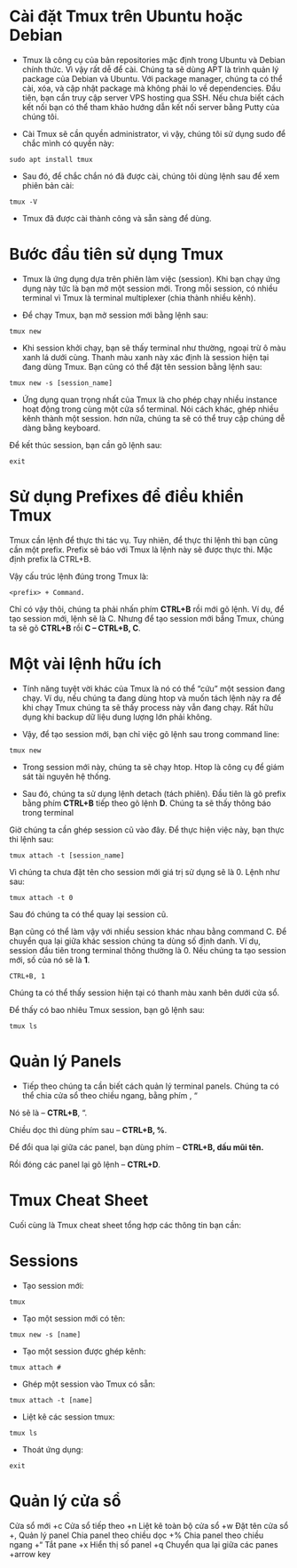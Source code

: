 # Cài đặt Tmux trên Ubuntu hoặc Debian
* Tmux là công cụ của bản repositories mặc định trong Ubuntu và Debian chính thức. Vì vậy rất dễ để cài. Chúng ta sẽ dùng APT là trình quản lý package của Debian và Ubuntu. Với package manager, chúng ta có thể cài, xóa, và cập nhật package mà không phải lo về dependencies. Đầu tiên, bạn cần truy cập server VPS hosting qua SSH. Nếu chưa biết cách kết nối bạn có thể tham khảo hướng dẫn kết nối server bằng Putty của chúng tôi.

* Cài Tmux sẽ cần quyền administrator, vì vậy, chúng tôi sử dụng sudo để chắc mình có quyền này:
```
sudo apt install tmux
```
* Sau đó, để chắc chắn nó đã được cài, chúng tôi dùng lệnh sau để xem phiên bản cài:
```
tmux -V
```
* Tmux đã được cài thành công và sẵn sàng để dùng.

# Bước đầu tiên sử dụng Tmux
* Tmux là ứng dụng dựa trên phiên làm việc (session). Khi bạn chạy ứng dụng này tức là bạn mở một session mới. Trong mỗi session, có nhiều terminal vì Tmux là terminal multiplexer (chia thành nhiều kênh).

* Để chạy Tmux, bạn mở session mới bằng lệnh sau:
```
tmux new
```
* Khi session khởi chạy, bạn sẽ thấy terminal như thường, ngoại trừ ô màu xanh lá dưới cùng. Thanh màu xanh này xác định là session hiện tại đang dùng Tmux. Bạn cũng có thể đặt tên session bằng lệnh sau:
```
tmux new -s [session_name]
```
* Ứng dụng quan trọng nhất của Tmux là cho phép chạy nhiều instance hoạt động trong cùng một cửa sổ terminal. Nói cách khác, ghép nhiều kênh thành một session. hơn nữa, chúng ta sẽ có thể truy cập chúng dễ dàng bằng keyboard.

Để kết thúc session, bạn cần gõ lệnh sau:
```
exit
```
# Sử dụng Prefixes để điều khiển Tmux
Tmux cần lệnh để thực thi tác vụ. Tuy nhiên, để thực thi lệnh thì bạn cũng cần một prefix. Prefix sẽ báo với Tmux là lệnh này sẽ được thực thi. Mặc định prefix là CTRL+B.

Vậy cấu trúc lệnh đúng trong Tmux là:
```
<prefix> + Command.
```
Chỉ có vậy thôi, chúng ta phải nhấn phím **CTRL+B** rồi mới gõ lệnh. Ví dụ, để tạo session mới, lệnh sẽ là C. Nhưng để tạo session mới bắng Tmux, chúng ta sẽ gõ **CTRL+B** rồi **C – CTRL+B, C**.

# Một vài lệnh hữu ích
* Tính năng tuyệt vời khác của Tmux là nó có thể “cứu” một session đang chạy. Ví dụ, nếu chúng ta đang dùng htop và muốn tách lệnh này ra để khi chạy Tmux chúng ta sẽ thấy process này vẫn đang chạy. Rất hữu dụng khi backup dữ liệu dung lượng lớn phải không.

* Vậy, để tạo session mới, bạn chỉ việc gõ lệnh sau trong command line:
```
tmux new
```
* Trong session mới này, chúng ta sẽ chạy htop. Htop là công cụ để giám sát tài nguyên hệ thống.

* Sau đó, chúng ta sử dụng lệnh detach (tách phiên). Đầu tiên là gõ prefix bằng phím **CTRL+B** tiếp theo gõ lệnh **D**. Chúng ta sẽ thấy thông báo trong terminal

Giờ chúng ta cần ghép session cũ vào đây. Để thực hiện việc này, bạn thực thi lệnh sau:
```
tmux attach -t [session_name]
```
Vì chúng ta chưa đặt tên cho session mới giá trị sử dụng sẽ là 0. Lệnh như sau:
```
tmux attach -t 0
```
Sau đó chúng ta có thể quay lại session cũ.

Bạn cũng có thể làm vậy với nhiều session khác nhau bằng command C. Để chuyển qua lại giữa khác session chúng ta dùng số định danh. Ví dụ, session đầu tiên trong terminal thông thường là 0. Nếu chúng ta tạo session mới, số của nó sẽ là **1**.
```
CTRL+B, 1
```
Chúng ta có thể thấy session hiện tại có thanh màu xanh bên dưới cửa sổ.

Để thấy có bao nhiêu Tmux session, bạn gõ lệnh sau:
```
tmux ls
```
# Quản lý Panels
* Tiếp theo chúng ta cần biết cách quản lý terminal panels. Chúng ta có thể chia cửa sổ theo chiều ngang, bằng phím **<prefix>**, “

Nó sẽ là – **CTRL+B**, “.

Chiều dọc thì dùng phím sau – **CTRL+B, %**.

Để đổi qua lại giữa các panel, bạn dùng phím – **CTRL+B, dấu mũi tên.**

Rồi đóng các panel lại gõ lệnh – **CTRL+D**.

# Tmux Cheat Sheet
Cuối cùng là Tmux cheat sheet tổng hợp các thông tin bạn cần:

# Sessions
* Tạo session mới:
```
tmux
  ```
* Tạo một session mới có tên:
```
tmux new -s [name]
  ```
* Tạo một session được ghép kênh:
```
tmux attach #
  ```
* Ghép một session vào Tmux có sẵn:
```
tmux attach -t [name]
  ```
* Liệt kê các session tmux:
```
tmux ls
  ```
* Thoát ứng dụng:
```
exit
  ```
  # Quản lý cửa sổ
Cửa sổ mới	<prefix>+c
Cửa sổ tiếp theo	<prefix>+n
Liệt kê toàn bộ cửa sổ	<prefix>+w
Đặt tên cửa sổ	<prefix>+,
Quản lý panel
Chia panel theo chiều dọc	<prefix>+%
Chia panel theo chiều ngang	<prefix>+“
Tắt pane	<prefix>+x
Hiển thị số panel	<prefix>+q
Chuyển qua lại giữa các panes	<prefix>+arrow key

